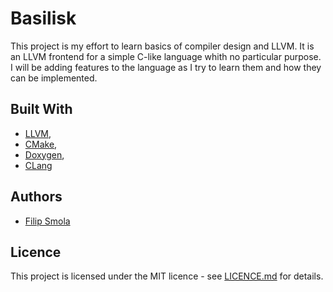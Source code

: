# Basilisk

This project is my effort to learn basics of compiler design and LLVM.
It is an LLVM frontend for a simple C-like language whith no particular purpose.
I will be adding features to the language as I try to learn them and how they can be implemented.

## Built With

- [LLVM](http://llvm.org/),
- [CMake](https://cmake.org/),
- [Doxygen](http://www.stack.nl/~dimitri/doxygen/),
- [CLang](https://clang.llvm.org/)

## Authors

- [Filip Smola](https://smola.me)

## Licence

This project is licensed under the MIT licence - see [LICENCE.md](LICENCE.md) for details.
